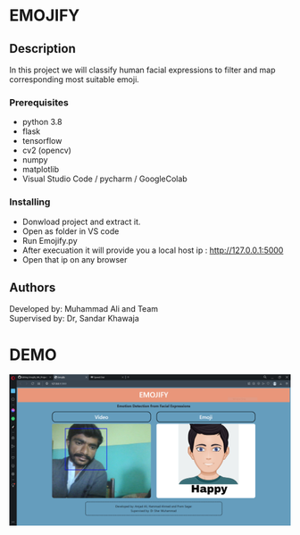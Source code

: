# EMOJIFY

## Description

In this project we will classify human facial expressions to filter and map corresponding most suitable emoji.

### Prerequisites

* python 3.8
* flask
* tensorflow
* cv2 (opencv)
* numpy
* matplotlib
* Visual Studio Code / pycharm / GoogleColab

### Installing

* Donwload project and extract it.
* Open as folder in VS code
* Run Emojify.py
* After execuation it will provide you a local host ip : http://127.0.0.1:5000
* Open that ip on any browser


## Authors
Developed by: Muhammad Ali and Team <br>
Supervised by: Dr, Sandar Khawaja


# DEMO
![My Image](Demo.png)

